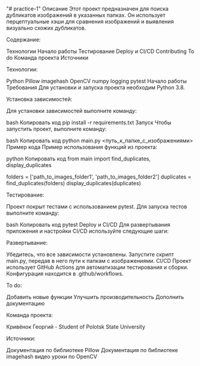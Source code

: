 "# practice-1" 
Описание
Этот проект предназначен для поиска дубликатов изображений в указанных папках. Он использует перцептуальные хэши для сравнения изображений и выявления визуально схожих дубликатов.

Содержание:

Технологии
Начало работы
Тестирование
Deploy и CI/CD
Contributing
To do
Команда проекта
Источники


Технологии:

Python
Pillow
imagehash
OpenCV
numpy
logging
pytest
Начало работы
Требования
Для установки и запуска проекта необходим Python 3.8.


Установка зависимостей:

Для установки зависимостей выполните команду:

bash
Копировать код
pip install -r requirements.txt
Запуск
Чтобы запустить проект, выполните команду:

bash
Копировать код
python main.py <путь_к_папке_с_изображениями>
Пример кода
Пример использования функций из проекта:

python
Копировать код
from main import find_duplicates, display_duplicates

folders = ['path_to_images_folder1', 'path_to_images_folder2']
duplicates = find_duplicates(folders)
display_duplicates(duplicates)


Тестирование:

Проект покрыт тестами с использованием pytest. Для запуска тестов выполните команду:

bash
Копировать код
pytest
Deploy и CI/CD
Для развертывания приложения и настройки CI/CD используйте следующие шаги:


Развертывание:

Убедитесь, что все зависимости установлены.
Запустите скрипт main.py, передав в него пути к папкам с изображениями.
CI/CD
Проект использует GitHub Actions для автоматизации тестирования и сборки. Конфигурация находится в .github/workflows.


To do:

Добавить новые функции
Улучшить производительность
Дополнить документацию


Команда проекта:

Кривёнок Георгий - Student of Polotsk State University


Источники:

Документация по библиотеке Pillow
Документация по библиотеке imagehash
видео уроки по OpenCV